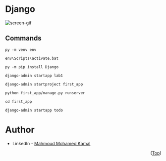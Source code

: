 # Django 

![screen-gif](./Lab1.gif)

## Commands
```
py -m venv env
```
```
env\Scripts\activate.bat
```
```
py -m pip install Django
```
```
django-admin startapp lab1
```
```
django-admin startproject first_app
```
```
python first_app/manage.py runserver
```
```
cd first_app
```
```
django-admin startapp todo
```

# Author
* LinkedIn - [Mahmoud Mohamed Kamal](https://www.linkedin.com/in/mahmoudfierro98)

<p align="right">(<a href="#top">Top</a>)</p>
